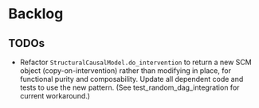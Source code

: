# Backlog

## TODOs

- Refactor `StructuralCausalModel.do_intervention` to return a new SCM object (copy-on-intervention) rather than modifying in place, for functional purity and composability. Update all dependent code and tests to use the new pattern. (See test_random_dag_integration for current workaround.) 